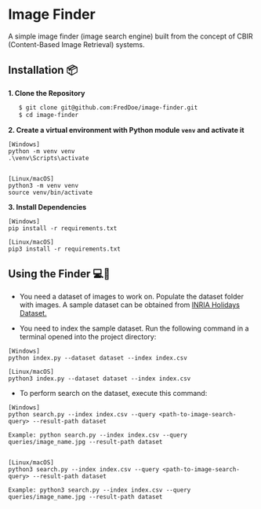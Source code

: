 # Image Finder
A simple image finder (image search engine) built from the concept of CBIR (Content-Based Image Retrieval) systems.


## Installation :package:
**1. Clone the Repository**

```bash
   $ git clone git@github.com:FredDoe/image-finder.git
   $ cd image-finder
```

**2. Create a virtual environment with Python module `venv` and activate it**

```
[Windows]
python -m venv venv
.\venv\Scripts\activate


[Linux/macOS] 
python3 -m venv venv
source venv/bin/activate
```

**3. Install Dependencies**

```
[Windows]
pip install -r requirements.txt

[Linux/macOS]
pip3 install -r requirements.txt
```

## Using the Finder :computer::mag_right: 
* You need a dataset of images to work on. Populate the dataset folder with images. A sample dataset can be obtained from <a href="http://lear.inrialpes.fr/people/jegou/data.php">INRIA Holidays Dataset.</a>

* You need to index the sample dataset. Run the following command in a terminal opened into the project directory:

```
[Windows]
python index.py --dataset dataset --index index.csv

[Linux/macOS]
python3 index.py --dataset dataset --index index.csv
```

* To perform search on the dataset, execute this command:
```
[Windows]
python search.py --index index.csv --query <path-to-image-search-query> --result-path dataset

Example: python search.py --index index.csv --query queries/image_name.jpg --result-path dataset


[Linux/macOS]
python3 search.py --index index.csv --query <path-to-image-search-query> --result-path dataset

Example: python3 search.py --index index.csv --query queries/image_name.jpg --result-path dataset
```
